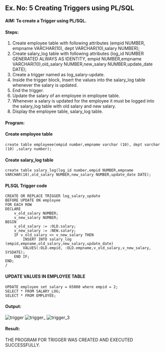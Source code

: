 ## Ex. No: 5 Creating Triggers using PL/SQL

#### AIM: To create a Trigger using PL/SQL.

#### Steps:
1. Create employee table with following attributes (empid NUMBER, empname VARCHAR(10), dept VARCHAR(10),salary NUMBER);
2. Create salary_log table with following attributes (log_id NUMBER GENERATED ALWAYS AS IDENTITY, empid NUMBER,empname VARCHAR(10),old_salary NUMBER,new_salary NUMBER,update_date DATE);
3. Create a trigger named as log_salary-update.
4. Inside the trigger block, Insert the values into the salary_log table whenever the salary is updated.
5. End the trigger.
6. Update the salary of an employee in employee table.
7. Whenever a salary is updated for the employee it must be logged into the salary_log table with old salary and new salary.
8. Display the employee table, salary_log table.

#### Program:
#### Create employee table
```create table employeee(empid number,empname varchar (10), dept varchar (10) ,salary number);```
#### Create salary_log table
```create table salary_log(log_id number,empid NUMBER,empname VARCHAR(10),old_salary NUMBER,new_salary NUMBER,update_date DATE);```
#### PLSQL Trigger code
```
CREATE OR REPLACE TRIGGER log_salary_update
BEFORE UPDATE ON employee
FOR EACH ROW
DECLARE
	v_old_salary NUMBER;
	v_new_salary NUMBER;
BEGIN
	v_old_salary := :OLD.salary;
	v_new_salary := :NEW.salary;
	IF v_old_salary <> v_new_salary THEN
		INSERT INTO salary_log (empid,empname,old_salary,new_salary,update_date)
		VALUES(:OLD.empid, :OLD.empname,v_old_salary,v_new_salary, SYSDATE);
	END IF;	
END;
/
```
#### UPDATE VALUES IN EMPLOYEE TABLE
```
UPDATE employee set salary = 65000 where empid = 2;
SELECT * FROM SALARY_LOG;
SELECT * FROM EMPLOYEE;
```
#### Output:

![trigger](https://github.com/NIXANDASS/Ex-No-5-Creating-Triggers-using-PL-SQL/assets/118781418/e7d846c2-2284-4523-96e8-dda17cb44f62)
![trigger_](https://github.com/NIXANDASS/Ex-No-5-Creating-Triggers-using-PL-SQL/assets/118781418/b0155c9d-a06d-4045-95d8-ee2913a5ab49)
![trigger_3](https://github.com/NIXANDASS/Ex-No-5-Creating-Triggers-using-PL-SQL/assets/118781418/c6e87baa-df4d-4679-bb26-771680c318c5)

#### Result:
THE PROGRAM FOR TRIGGER WAS CREATED AND EXECUTED SUCCESSFULLY.
